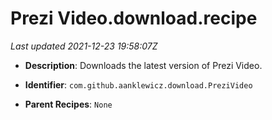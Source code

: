 # Prezi Video.download.recipe

_Last updated 2021-12-23 19:58:07Z_

- **Description**: Downloads the latest version of Prezi Video.

- **Identifier**: `com.github.aanklewicz.download.PreziVideo`

- **Parent Recipes**: `None`